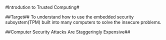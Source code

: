 #Introdution to Trusted Computing#

##Target##
To understand how to use the embedded security subsystem(TPM) built into many computers to solve the insecure problems.

##Computer Security Attacks Are Staggeringly Expensive##

